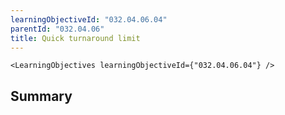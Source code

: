 ```yaml
---
learningObjectiveId: "032.04.06.04"
parentId: "032.04.06"
title: Quick turnaround limit
---
```


```tsx eval
<LearningObjectives learningObjectiveId={"032.04.06.04"} />
```

## Summary

